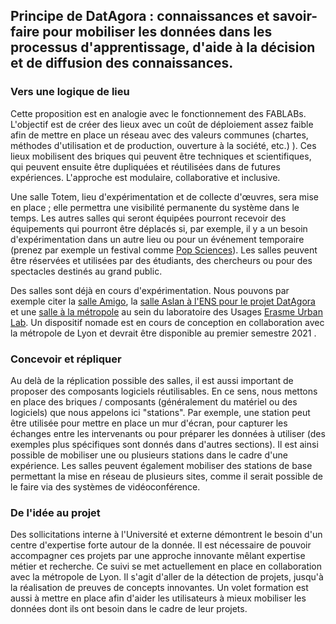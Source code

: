 ## Principe de DatAgora : connaissances et savoir-faire pour mobiliser les données dans les processus d'apprentissage, d'aide à la décision et de diffusion des connaissances.

### Vers une logique de lieu
Cette proposition est en analogie avec le fonctionnement des FABLABs. L'objectif est de créer des lieux avec un coût de déploiement assez faible afin de mettre en place un réseau avec des valeurs communes (chartes, méthodes d'utilisation et de production, ouverture à la société, etc.) ). Ces lieux mobilisent des briques qui peuvent être techniques et scientifiques, qui peuvent ensuite être dupliquées et réutilisées dans de futures expériences. L'approche est modulaire, collaborative et inclusive. 

Une salle Totem, lieu d'expérimentation et de collecte d'œuvres, sera mise en place ; elle permettra une visibilité permanente du système dans le temps. Les autres salles qui seront équipées pourront recevoir des équipements qui pourront être déplacés si, par exemple, il y a un besoin d'expérimentation dans un autre lieu ou pour un événement temporaire (prenez par exemple un festival comme [Pop Sciences](https://popsciences.universite-lyon.fr/le_festival/)). Les salles peuvent être réservées et utilisées par des étudiants, des chercheurs ou pour des spectacles destinés au grand public.

Des salles sont déjà en cours d'expérimentation. Nous pouvons par exemple citer la [salle Amigo](Amigo_platform), la [salle Aslan à l'ENS pour le projet DatAgora](https://aslan.universite-lyon.fr/) et une [salle à la métropole](Vegetalization-Project) au sein du laboratoire des Usages [Erasme Urban Lab](https://www.erasme.org/#erasme). Un dispositif nomade est en cours de conception en collaboration avec la métropole de Lyon et devrait être disponible au premier semestre 2021 .

### Concevoir et répliquer
Au delà de la réplication possible des salles, il est aussi important de proposer des composants logiciels réutilisables. En ce sens, nous mettons en place des briques / composants (généralement du matériel ou des logiciels) que nous appelons ici "stations". Par exemple, une station peut être utilisée pour mettre en place un mur d'écran, pour capturer les échanges entre les intervenants ou pour préparer les données à utiliser (des exemples plus spécifiques sont donnés dans d'autres sections). Il est ainsi possible de mobiliser une ou plusieurs stations dans le cadre d'une expérience. Les salles peuvent également mobiliser des stations de base permettant la mise en réseau de plusieurs sites, comme il serait possible de le faire via des systèmes de vidéoconférence.

### De l'idée au projet
Des sollicitations interne à l'Université et externe démontrent le besoin d'un centre d'expertise forte autour de la donnée. Il est nécessaire de pouvoir accompagner ces projets par une approche innovante mêlant expertise métier et recherche. Ce suivi se met actuellement en place en collaboration avec la métropole de Lyon. Il s'agit d'aller de la détection de projets, jusqu'à la réalisation de preuves de concepts innovantes. Un volet formation est aussi à mettre en place afin d'aider les utilisateurs à mieux mobiliser les données dont ils ont besoin dans le cadre de leur projets. 

